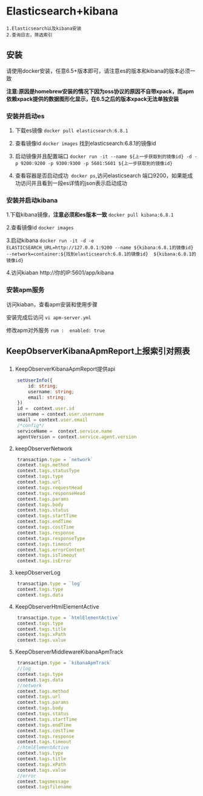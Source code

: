 # Elasticsearch+kibana
    1.Elasticsearch以及kibana安装
    2.查询日志，筛选索引

## 安装

请使用docker安装，任意6.5+版本即可，请注意es的版本和kibana的版本必须一致

**注意:原因是homebrew安装的情况下因为oss协议的原因不自带xpack，而apm依赖xpack提供的数据图形化显示，在6.5之后的版本xpack无法单独安装**


### 安装并启动es

1. 下载es镜像
 `docker pull elasticsearch:6.8.1`

2. 查看镜像id
`docker images` 找到elasticsearch:6.8.1的镜像id

3. 启动镜像并且配置端口
`docker run -it --name ${上一步获取到的镜像id} -d -p 9200:9200 -p 9300:9300 -p 5601:5601 ${上一步获取到的镜像id}`

4. 查看容器是否启动成功`
docker ps`,访问elasticsearch 端口9200，如果能成功访问并且看到一段es详情的json表示启动成功


### 安装并启动kibana

1.下载kibana镜像，**注意必须和es版本一致** `docker pull kibana:6.8.1`

2.查看镜像id
`docker images`

3.启动kibana
`docker run -it -d -e ELASTICSEARCH_URL=http://127.0.0.1:9200 --name ${kibana:6.8.1的镜像id} --network=container:${找到elasticsearch:6.8.1的镜像id}  ${kibana:6.8.1的镜像id}`

4.访问kiaban
http://你的IP:5601/app/kibana

### 安装apm服务

访问kiaban，查看apm安装和使用步骤

安装完成后访问
`vi apm-server.yml`

修改apm对外服务
`
rum : 
    enabled: true
`


## KeepObserverKibanaApmReport上报索引对照表

###


1. KeepObserverKibanaApmReport提供api

```typescript
    setUserInfo({
        id: string;       
        username: string;
        email: string;
    })
    id =  context.user.id
    username = context.user.username
    email = context.user.email
    /*config*/
    serviceName =  context.service.name
    agentVersion = context.service.agent.version
```

2. keepObserverNetwork
```typescript
    transactipn.type = `network`
    context.tags.method
    context.tags.statusType
    context.tags.type   			            
    context.tags.url    			           
    context.tags.requestHead     	               
    context.tags.responseHead                     
    context.tags.params  			               
    context.tags.body      		            
    context.tags.status      	               
    context.tags.startTime     	                
    context.tags.endTime       	           
    context.tags.costTime      	            
    context.tags.response			                
    context.tags.responseType   	            
    context.tags.timeout                      
    context.tags.errorContent                     
    context.tags.isTimeout                 
    context.tags.isError
```

3.  keepObserverLog
```typescript
    transactipn.type = `log`
    context.tags.type
    context.tags.data
```

4.  KeepObserverHtmlElementActive
```typescript
    transactipn.type = `htmlElementActive`
    context.tags.type
    context.tags.title
    context.tags.xPath
    context.tags.value
```

5.  KeepObserverMiddlewareKibanaApmTrack
```typescript
    transactipn.type = `kibanaApmTrack`
    //log
    context.tags.type
    context.tags.data
    //network
    context.tags.method
    context.tags.url
    context.tags.params
    context.tags.body
    context.tags.status
    context.tags.startTime
    context.tags.endTime
    context.tags.costTime
    context.tags.response
    context.tags.timeout
    //htmlElementActive
    context.tags.type
    context.tags.title
    context.tags.xPath
    context.tags.value
    //error
    context.tagsmessage
    context.tagsfilename
```